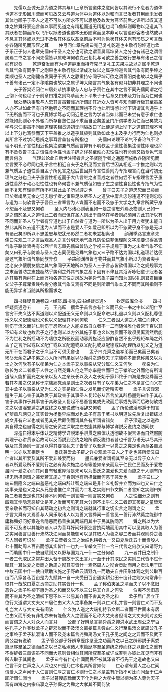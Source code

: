 <!-- { "loadSidebar": true } -->
　　先儒以至诚无息为道之体其与川上章所言道体之意同皆以其流行不息者为道体也道本无形因川流而可见故又云与道为体中为道体以对和而言已发者其用而未发者其体也顔子于圣人之道不可以方所求不可以思勉及故发为髙坚前后之语所以叹其道体之妙舜好察迩言盖以事而见道之有精粗而道无精粗也鸢飞鱼跃则即物以见道其飞其跃者在物而所以飞所以跃者道也道本无形随寓而见本非可以言语形容者也然或以不息言其体或以无过不及名其体或以髙坚前后不可为象状其体夫岂有形质之可言哉亦各随所见而形容之耳
　　仲弓问仁章先儒曰克己复礼乾道也主敬行恕坤道也孟子乐正子何人也章先儒曰干圣人之分也可欲之谓善属焉坤贤人之分也有诸己之谓信属焉二书之言不同先儒皆以属乾坤何欤克己复礼与可欲之善主敬行恕与有诸己之信抑有説欤
　　乾道奋发而有为坤道静重而持守克己复礼工夫果决故以之属乎乾道言其气象有同乎干之刚果也主敬行恕以渐成功故以之属乎坤道言其气象有同乎坤之柔顺也圣人之刚徤奋发同乎干贤人之静重持守同乎坤可欲之谓善阳类也故以之属乎干善有诸己一定不移隂类也故以之属乎坤大槩言其气象各有似耳初非其理之不同也
　　夫子答樊迟问仁曰居处恭执事敬与人忠与子贡仁在其中之言不同先儒同谓之彻上彻下何也程子于前章曰推之则笃恭而天下平朱子于后章又曰未及力行而为仁何也
　　居处恭执事敬与人忠其言虽若浅近所谓即其近众人皆可与知而能行极其至虽圣人亦不过如此但有自然勉强之不同而其理初不异也此所谓彻上彻下语谓其言通乎上下无所施而不可也子夏博学笃志切问近思之言为学者当如此而已未尝有意于求仁也然能如此则心不外驰而所存自熟仁固不求而自至矣盖圣门所谓学者为仁而已矣故为学与求仁事虽不同而道理实相贯通初无间隔故曰了此便是彻上彻下之道谓其理不可以上下分也笃恭而天下平盖推之以造乎其极则其效如此也未及乎力行而为仁也则据其所言不过学问思辨之事耳言盖各有所指也
　　先儒曰论理不论气不备论气不论理不明孔子言性相近也集注谓兼气质而言抑有不明欤孟子道性善集注谓性即理也抑有不备欤告子生之谓性食色性也孟子辟之详矣至动心忍性性也有命焉又指食色气禀而言何欤
　　气理竝论此自后世注释者言之圣贤随学者之通塞而施教各随所见而立言要不必尽同也孔子言性相近自夫子之所见而立言后世因其相近二字推之则以为兼气质孟子道性善自孟子所见言之也后世因其专言性善则为专指理言而在当时初无理气之分也且夫子虽言性相近而于大传言继之者善成之者性何尝不专指理言孟子虽道性善然于动心忍性性也有命何尝不兼气质但如告子生之谓性食色性也专指气为性而不复知有理则有所不可耳此孟子所以辟之也
　　曾子曰夫子之道忠恕而已矣而已矣者竭尽无余之词忠恕学者之事果足以尽圣人之道欤中庸言忠恕违道不逺则忠恕与道为二何欤曾子于吾日三省章言为人谋而不忠而不及恕于大学之九章言所藏乎身不恕而不及忠又何欤
　　圣人内尽诸心则表里如一是之谓忠外焉及物则人己如一是之谓恕圣人之道惟此二者而已但在圣人则出于自然在学者则必须用力此其所以有不同而非圣人与学者有异道也出于自然者与道为一所以为圣人出于用力者犹未能自然此其所以去道不逺为人谋而不忠是爱人不如爱己即所以为不恕藏乎身不恕是无以有诸己矣即所以不忠盖忠与恕犹形影然二者初未尝相离也
　　顔渊季路言志章先儒曰先观二子之言后观圣人之言分明天地气象凡防论语非但理防文字须要识得圣贤气象子路曾晳冉有公西华言志章先儒曰曾防之学视三子规规于事为之末者气象不侔矣又曰孔子与防盖与圣人之志同便是尧舜气象也又曰子路不达为国以礼道理若达便是这气象所谓气象同欤异欤
　　子路顔渊虽皆与物共而其气象小所以为贤者夫子之老安少懐朋友信之其气象同乎天地所以为圣人三子言志皆欲得国以治之规规事为之末而曽防之志独超然乎势利之外其气象之髙下固有不侔且其浴沂咏归童子冠者各适其趣有尧舜在上而万物各遂其性之风故为尧舜气象子路而知为国以礼则君君臣臣父父子子尊卑贵贱各得分愿其气象又焉有不同是则所谓气象本无不同而其所指则不能无异学者当随其所指而求之






　　四书经疑贯通卷四
<经部,四书类,四书经疑贯通>
　　钦定四库全书
　　四书经疑贯通卷五　　　元　王充耘　撰孟子首言亦有仁义而已矣一书之中以义配仁至言穷不失义达不离道则以义配道无义无命则以义配命进以礼退以义则以义配礼尊德乐义以义配德理也义也以义配理其不同何欤
　　仁义二者固人道之大端仁而非义则伤于流义而非仁则伤于忍然世之人能卓然自立者不一二而随俗雅化者常千百以其不知有义故也故君子之行也则义以方外其施于事也义以为质而不敢须叟离焉然后能不为世利之所摇动不为嗜欲之所驱役而动容周旋泛应酧酢自然不出乎规矩凖绳之外孟子之言所以或以义配仁或以义配道或以义配礼或以配德或以配理所以见义之为道无所不在而君子之于义当不可须臾舍也
　　孟子曰尧舜之道孝弟而已矣而已矣者竭尽无余之辞孝弟之心人所同有果足以尽尧舜之道欤夫子宗族称孝郷党称弟又以为士之次何欤有子以孝弟为仁之本孟子又以事亲从兄分属仁义又何欤
　　孝亲为仁敬长为义二者根于人性之自然尧舜人伦之至亦率是性而已岂于孝弟之外而他有所谓道哉人能扩而充之亲亲以及人之亲长长以及人之长始于家邦终于四海是亦尧舜而已若其孝弟之仅见称于宗族郷党焉是则士之次者耳有子以孝弟为仁之本是言仁而义在其中孟子以事亲从兄为仁义之实是指仁性之发见而切近精实者
　　孟子言诐淫邪遁生于其心害于其政发于其政害于其事圣人复起必从吾言矣其辟杨墨则曰作于其心害于其事作于其事害于其政圣人复起不易吾言矣或先政而后事或先事而后政何欤或先之以诐淫邪遁之辞或终之以邪说诐行淫辞又何欤
　　孟子所论诐淫邪遁于知言好辨章凡两见之其实皆为杨墨异端而发也孟子有意于著书以明道故先后复出错综以成文非有它义也或者见其先后颠倒而谓其各有所谓者错矣
　　君子深造之以道欲其自得之也自得之则居之安资之深取之左右逢其原与博学详説反说约之防同欤
　　深造自得本乎体认之精博学详説本乎讲贯之熟体认透彻故不假言语而自然黙防其理于心讲贯该洽故可以反而説到至约之地所谓反説约者昔也千言万语无以尽其形容及其贯通则一言足以得其要领犹夫子告曾子以吾道一以贯之之类是也两章各自发明一义亦以互相足也
　　墨氏兼爱孟子辟之详矣观孟子曰人之于身也兼所爱又曰仁者以其所爱及其所不爱非兼爱而何
　　墨氏兼爱者谓视其至亲无以异于众人仁者以所爱及所不爱则行之必有渐次施之必有等差如亲亲而及于仁民仁民而及于爱物虽同一爱之心而其间自有轻重厚薄是未可以为墨氏之兼爱也夫爱而施之于人则有所择无所择则谓之兼爱若其施之于身则岂有所择哉而何恶于兼爱也
　　孟子曰仁之端曰恻隐义之端曰羞恶礼之端曰辞让智之端曰是非仁义礼智并立而为四也又曰仁之实事亲是也义之实从兄是也惟仁义并而为二礼之实则曰节文斯二者言知之实则曰知斯二者弗去是也其对待不同何欤一则言端一则言实又何欤
　　人之性细分之则有四观其恻隐羞恶辞让是非之发而可见究其大分则不出乎仁义二者即其孩提之童皆知爱亲敬长而可知自其萌动之初言之则谓之端就其行事之切实言之则谓之实
　　孟子言大舜有大焉善与人同乐取诸人以为善又言舜闻一善言见一善行沛然莫之能御中庸称舜好问好察迩言隐恶而扬善执其两端用其中于民其防同否
　　舜之所以为大而不可及者以其能取诸人以为善耳好问好察迩言执两端而用其中可以见其取人为善之实闻善言见善行沛然决江河而莫能御可以见其取人为善之容三者而并观则舜之善与人同者可识矣
　　孟子曰昔者文王之治岐也耕者九一又曰夏后氏五十而贡殷人七十而助周人百亩而彻其实皆什一也九一专举文王什一合三代言之何欤又曰请野九一而助国中什一使自赋则又以野与国为九一什一之分何欤
　　九一者井田之制什一者三代取民之常井田大备于周故于文王言九一至于计其取民之实则三代皆不过什赋其一耳故夏之贡商之助周之彻其实皆什一焉然周人之彻合贡助而用之贡法用于国中故云国中什一使自赋助法施之于野故云请野九一而助夫自井田形体观之则公取百亩而八家各私百亩是为九赋其一自一夫受田百亩通实耕公田十亩计之则又何常非什取其一哉故曰夏之贡商之助其实皆什一也
　　孟子称伯夷圣之清而夫子以不念旧恶许之孟子称栁下惠为圣之和而又以不以三公易其介言之何欤
　　伯夷不念旧恶而不害其为圣之清柳下惠不以三公易其介而不害其为圣之和
　　孟子居广居立正位行大道谓大丈夫又曰居仁由义大人之事备矣一则以仁义礼并言一则言仁义而不及礼岂大人与大丈夫有间欤
　　仁义为人道之大端礼特节文斯二者而已世固未有居仁由义而所处有非礼亦未有能备大人之德而不足称大丈夫者但谓之大丈夫则对妾妇而言谓之大人对众人而言耳
　　公都子好辨章言尧舜禹之抑洪水武王周公之宁百姓孔子之作春秋孟子之辟邪説而不及汤文离娄篇言舜由仁义行至禹汤文武周公孔子之事终于孟子私淑诸人而不及尧末篇言尧舜禹汤文王孔子见之闻之之异而不及武王周公岂有说欤
　　孟子答公都子好辨章歴序羣圣之功而终之以己之辟邪説于离娄篇歴序羣圣之德而终之以己之私淑诸人末篇歴序羣圣道统之传而终之以自任之重有不得辞者三章语虽不同而大意则皆相似其间所叙羣圣或详或畧则亦彼此互见而非有所去取于其间也
　　孟子曰今有仁心仁闻而民不被其泽者不行先王之道故也又曰仁言不如仁声之入人深也又曰是乃仁术也其所言如何
　　仁心谓有爱人之心仁闻谓爱人之声闻于人仁言则仁厚之言仁术则行仁之术是盖有所指不可比而同至于仁声即所谓仁闻也
　　孟子以瞽瞍底豫而天下化为舜之大孝中庸以德为圣人尊为天子富有四海之内宗庙享之子孙保之为舜之大孝其不同何欤
